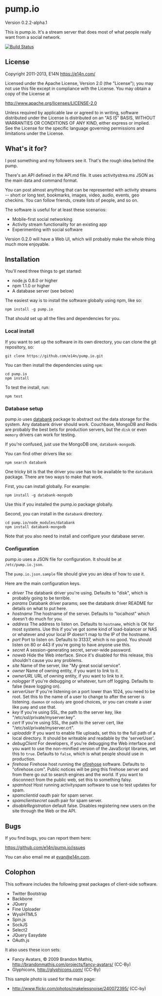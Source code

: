# pump.io

Version 0.2.2-alpha.1

This is pump.io. It's a stream server that does most of what people
really want from a social network.

[![Build Status](https://secure.travis-ci.org/e14n/pump.io.png)](http://travis-ci.org/e14n/pump.io)

## License

Copyright 2011-2013, E14N https://e14n.com/

Licensed under the Apache License, Version 2.0 (the "License");
you may not use this file except in compliance with the License.
You may obtain a copy of the License at

http://www.apache.org/licenses/LICENSE-2.0

Unless required by applicable law or agreed to in writing, software
distributed under the License is distributed on an "AS IS" BASIS,
WITHOUT WARRANTIES OR CONDITIONS OF ANY KIND, either express or implied.
See the License for the specific language governing permissions and
limitations under the License.

## What's it for?

I post something and my followers see it. That's the rough idea behind
the pump.

There's an API defined in the API.md file. It uses activitystrea.ms
JSON as the main data and command format.

You can post almost anything that can be represented with activity
streams -- short or long text, bookmarks, images, video, audio,
events, geo checkins. You can follow friends, create lists of people,
and so on.

The software is useful for at least these scenarios:

* Mobile-first social networking
* Activity stream functionality for an existing app
* Experimenting with social software

Version 0.2.0 will have a Web UI, which will probably make the whole
thing much more enjoyable.

## Installation

You'll need three things to get started:

* node.js 0.8.0 or higher
* npm 1.1.0 or higher
* A database server (see below)

The easiest way is to install the software globally using npm, like
so:

    npm install -g pump.io

That should set up all the files and dependencies for you.

### Local install

If you want to set up the software in its own directory, you can clone
the git repository, so:

    git clone https://github.com/e14n/pump.io.git
    
You can then install the dependencies using `npm`:

    cd pump.io
    npm install

To test the install, run:

    npm test
    
### Database setup

pump.io uses [databank](https://github.com/evanp/databank)
package to abstract out the data storage for the system. Any databank
driver should work. Couchbase, MongoDB and Redis are probably the best
bets for production servers, but the `disk` or even `memory` drivers
can work for testing.

If you're confused, just use the MongoDB one, `databank-mongodb`.

You can find other drivers like so:

    npm search databank

One tricky bit is that the driver you use has to be available to the
`databank` package. There are two ways to make that work.

First, you can install globally. For example:

    npm install -g databank-mongodb

Use this if you installed the pump.io package globally.

Second, you can install in the `databank` directory.

    cd pump.io/node_modules/databank
    npm install databank-mongodb

Note that you also need to install and configure your database server.

### Configuration

pump.io uses a JSON file for configuration. It should be at
`/etc/pump.io.json`.

The `pump.io.json.sample` file should give you an idea of how to use
it.

Here are the main configuration keys.

* *driver* The databank driver you're using. Defaults to "disk", which
  is probably going to be terrible.
* *params* Databank driver params; see the databank driver README for
   details on what to put here.
* *hostname* The hostname of the server. Defaults to "localhost" which
   doesn't do much for you.
* *address* The address to listen on. Defaults to `hostname`, which is
   OK for most systems. Use this if you've got some kind of
   load-balancer or NAS or whatever and your local IP doesn't map to
   the IP of the hostname.
* *port* Port to listen on. Defaults to 31337, which is no good. You
   should listen on 80 or 443 if you're going to have anyone use this.
* *secret* A session-generating secret, server-wide password.
* *noweb* Hide the Web interface. Since it's disabled for this release,
  this shouldn't cause you any problems.
* *site* Name of the server, like "My great social service".
* *owner* Name of owning entity, if you want to link to it.
* *ownerURL* URL of owning entity, if you want to link to it.
* *nologger* If you're debugging or whatever, turn off
  logging. Defaults to false (leave logging on).
* *serverUser* If you're listening on a port lower than 1024, you need
  to be root. Set this to the name of a user to change to after the
  server is listening. `daemon` or `nobody` are good choices, or you
  can create a user like `pump` and use that.
* *key* If you're using SSL, the path to the server key, like
   "/etc/ssl/private/myserver.key".
* *cert* If you're using SSL, the path to the server cert, like
   "/etc/ssl/private/myserver.crt".
* *uploaddir* If you want to enable file uploads, set this to the
  full path of a local directory. It should be writeable and readable by the 
  'serverUser'.
* *debugClient* For developers, if you're debugging the Web interface
  and you want to use the non-minified version of the JavaScript libraries,
  set this to `true`. Defaults to `false`, which is what people should
  use in production.
* *firehose* Firehose host running the
   [ofirehose](https://github.com/e14n/ofirehose) software. Defaults
   to "ofirehose.com". Public notices will be ping this firehose
   server and from there go out to search engines and the world. If
   you want to disconnect from the public web, set this to something
   falsy.
* *spamhost* Host running activityspam software to use to test updates for spam.
* *spamclientid* oauth pair for spam server.
* *spamclientsecret* oauth pair for spam server.
* *disableRegistration* default false. Disables registering new users on the
  site through the Web or the API.

## Bugs

If you find bugs, you can report them here:

https://github.com/e14n/pump.io/issues

You can also email me at evan@e14n.com.

## Colophon

This software includes the following great packages of client-side software.

* Twitter Bootstrap
* Backbone
* JQuery
* Fine Uploader
* WysiHTML5
* Spin.js
* SockJS
* Select2
* JQuery Easydate
* OAuth.js

It also uses these icon sets:

* Fancy Avatars, © 2009 Brandon Mathis, http://brandonmathis.com/projects/fancy-avatars/ (CC-By)
* Glyphicons, http://glyphicons.com/ (CC-By)

This sample photo is used for the main page:

* http://www.flickr.com/photos/makelessnoise/240072395/ (CC-by)
